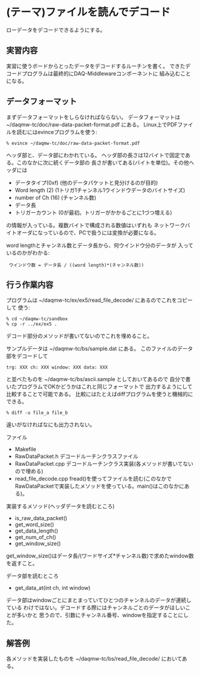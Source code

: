 (テーマ)ファイルを読んでデコード
================================

ローデータをデコードできるようにする。


実習内容
--------

実習に使うボードからとったデータをデコードするルーチンを書く。
できたデコードプログラムは最終的にDAQ-Middlewareコンポーネントに
組み込むことになる。

データフォーマット
------------------

まずデータフォーマットをしらなければならない。
データフォーマットは ~/daqmw-tc/doc/raw-data-packet-format.pdf にある。
Linux上でPDFファイルを読むにはevinceプログラムを使う:

    % evince ~/daqmw-tc/doc/raw-data-packet-format.pdf

ヘッダ部と、データ部にわかれている。
ヘッダ部の長さは12バイトで固定である。このなかに次に続くデータ部の
長さが書いてある(バイトを単位)。その他ヘッダには

* データタイプ(0xf) (他のデータパケットと見分けるのが目的)
* Word length (2) (1トリガ1チャンネル1ウインドウデータのバイトサイズ)
* number of Ch (16) (チャンネル数)
* データ長
* トリガーカウント (0が最初。トリガーがかかるごとに1づつ増える)

の情報が入っている。複数バイトで構成される数値はいずれも
ネットワークバイトオーダになっているので、PCで扱うには変換が必要になる。

word lengthとチャンネル数とデータ長から、何ウインドウ分のデータが
入っているのかがわかる:

     ウインドウ数 = データ長 / ((word length)*(チャンネル数))

行う作業内容
------------

プログラムは ~/daqmw-tc/ex/ex5/read_file_decode/ にあるのでこれをコピーして
使う:

    % cd ~/daqmw-tc/sandbox
    % cp -r ../ex/ex5 .

デコード部分のメソッドが書いてないのでこれを埋めること。

サンプルデータは ~/daqmw-tc/bs/sample.dat にある。
このファイルのデータ部をデコードして

    trg: XXX ch: XXX window: XXX data: XXX

と並べたものを ~/daqmw-tc/bs/ascii.sample としておいてあるので
自分で書いたプログラムでOKかどうかはこれと同じフォーマットで
出力するようにして比較することで可能である。
比較にはたとえばdiffプログラムを使うと機械的にできる。

    % diff -u file_a file_b

違いがなければなにも出力されない。

ファイル

* Makefile
* RawDataPacket.h     デコードルーチンクラスファイル
* RawDataPacket.cpp   デコードルーチンクラス実装(各メソッドが書いてないので埋める)
* read_file_decode.cpp fread()を使ってファイルを読む(このなかでRawDataPacketで実装したメソッドを使っている。main()はこのなかにある)。

実装するメソッド(ヘッダデータを読むところ)

* is_raw_data_packet()
* get_word_size()
* get_data_length()
* get_num_of_ch()
* get_window_size()

get_window_size()はデータ長/(ワードサイズ*チャンネル数)で求めたwindow数を返すこと。

データ部を読むところ

* get_data_at(int ch, int window)

データ部はwindowごとにまとまっていてひとつのチャンネルのデータが連続している
わけではない。デコードする際にはチャンネルごとのデータがほしいことが多いかと
思うので、引数にチャンネル番号、windowを指定することにした。

解答例
------

各メソッドを実装したものを ~/daqmw-tc/bs/read_file_decode/ においてある。
